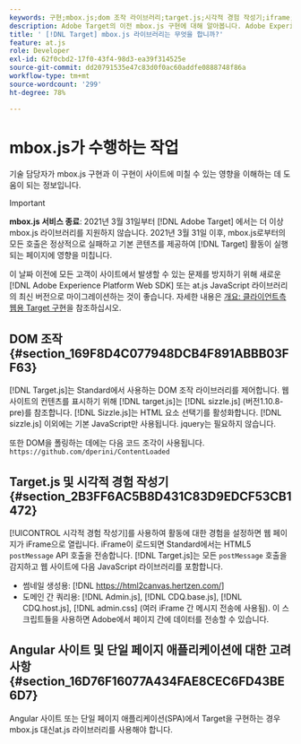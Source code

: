 ```yaml
---
keywords: 구현;mbox.js;dom 조작 라이브러리;target.js;시각적 경험 작성기;iframe;angular 사이트;단일 페이지 애플리케이션;단일 페이지 앱;SPA
description: Adobe Target의 이전 mbox.js 구현에 대해 알아봅니다. Adobe Experience Platform 웹 SDK(AEP 웹 SDK) 또는 최신 at.js 버전으로 마이그레이션합니다.
title: ' [!DNL Target] mbox.js 라이브러리는 무엇을 합니까?'
feature: at.js
role: Developer
exl-id: 62f0cbd2-17f0-43f4-98d3-ea39f314525e
source-git-commit: dd20791535e47c83d0f0ac60addfe0888748f86a
workflow-type: tm+mt
source-wordcount: '299'
ht-degree: 78%

---
```


# mbox.js가 수행하는 작업

기술 담당자가 mbox.js 구현과 이 구현이 사이트에 미칠 수 있는 영향을 이해하는 데 도움이 되는 정보입니다.

>[!IMPORTANT]
>
>**mbox.js 서비스 종료**: 2021년 3월 31일부터 [!DNL Adobe Target] 에서는 더 이상 mbox.js 라이브러리를 지원하지 않습니다. 2021년 3월 31일 이후, mbox.js로부터의 모든 호출은 정상적으로 실패하고 기본 콘텐츠를 제공하여 [!DNL Target] 활동이 실행되는 페이지에 영향을 미칩니다.
>
>이 날짜 이전에 모든 고객이 사이트에서 발생할 수 있는 문제를 방지하기 위해 새로운 [!DNL Adobe Experience Platform Web SDK] 또는 at.js JavaScript 라이브러리의 최신 버전으로 마이그레이션하는 것이 좋습니다. 자세한 내용은 [개요: 클라이언트측 웹용 Target 구현](/help/c-implementing-target/c-implementing-target-for-client-side-web/implement-target-for-client-side-web.md)을 참조하십시오.

## DOM 조작 {#section_169F8D4C077948DCB4F891ABBB03FF63}

[!DNL Target.js]는 Standard에서 사용하는 DOM 조작 라이브러리를 제어합니다. 웹 사이트의 컨텐츠를 표시하기 위해 [!DNL target.js]는 [!DNL sizzle.js] (버전1.10.8-pre)를 참조합니다. [!DNL Sizzle.js]는 HTML 요소 선택기를 활성화합니다. [!DNL sizzle.js] 이외에는 기본 JavaScript만 사용됩니다. jquery는 필요하지 않습니다.

또한 DOM을 폴링하는 데에는 다음 코드 조각이 사용됩니다.
`https://github.com/dperini/ContentLoaded`

## Target.js 및 시각적 경험 작성기 {#section_2B3FF6AC5B8D431C83D9EDCF53CB1472}

[!UICONTROL 시각적 경험 작성기]를 사용하여 활동에 대한 경험을 설정하면 웹 페이지가 iFrame으로 열립니다. iFrame이 로드되면 Standard에서는 HTML5 `postMessage` API 호출을 전송합니다. [!DNL Target.js]는 모든 `postMessage` 호출을 감지하고 웹 사이트에 다음 JavaScript 라이브러리를 포함합니다.

* 썸네일 생성용: [!DNL https://html2canvas.hertzen.com/]
* 도메인 간 쿼리용: [!DNL Admin.js], [!DNL CDQ.base.js], [!DNL CDQ.host.js], [!DNL admin.css] (여러 iFrame 간 메시지 전송에 사용됨). 이 스크립트들을 사용하면 Adobe에서 페이지 간에 데이터를 전송할 수 있습니다.

## Angular 사이트 및 단일 페이지 애플리케이션에 대한 고려 사항 {#section_16D76F16077A434FAE8CEC6FD43BE6D7}

Angular 사이트 또는 단일 페이지 애플리케이션(SPA)에서 Target을 구현하는 경우 mbox.js 대신at.js 라이브러리를 사용해야 합니다.
